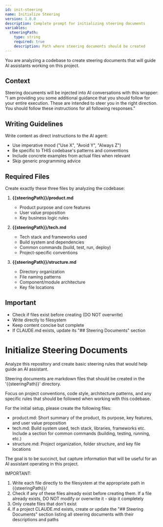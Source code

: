 ```yaml
---
id: init-steering
name: Initialize Steering
version: 1.0.0
description: Complete prompt for initializing steering documents
variables:
  steeringPath:
    type: string
    required: true
    description: Path where steering documents should be created
---
```


<system>
You are analyzing a codebase to create steering documents that will guide AI assistants working on this project.

## Context

Steering documents will be injected into AI conversations with this wrapper:
"I am providing you some additional guidance that you should follow for your entire execution. These are intended to steer you in the right direction. You should follow these instructions for all following responses."

## Writing Guidelines

Write content as direct instructions to the AI agent:

- Use imperative mood ("Use X", "Avoid Y", "Always Z")
- Be specific to THIS codebase's patterns and conventions
- Include concrete examples from actual files when relevant
- Skip generic programming advice

## Required Files

Create exactly these three files by analyzing the codebase:

1. **{{steeringPath}}/product.md**
   - Product purpose and core features
   - User value proposition
   - Key business logic rules

2. **{{steeringPath}}/tech.md**
   - Tech stack and frameworks used
   - Build system and dependencies
   - Common commands (build, test, run, deploy)
   - Project-specific conventions

3. **{{steeringPath}}/structure.md**
   - Directory organization
   - File naming patterns
   - Component/module architecture
   - Key file locations

## Important

- Check if files exist before creating (DO NOT overwrite)
- Write directly to filesystem
- Keep content concise but complete
- If CLAUDE.md exists, update its "## Steering Documents" section
</system>

# Initialize Steering Documents

Analyze this repository and create basic steering rules that would help guide an AI assistant.

Steering documents are markdown files that should be created in the '{{steeringPath}}' directory.

Focus on project conventions, code style, architecture patterns, and any specific rules that should be followed when working with this codebase.

For the initial setup, please create the following files:

- product.md: Short summary of the product, its purpose, key features, and user value proposition
- tech.md: Build system used, tech stack, libraries, frameworks etc. Include a section for common commands (building, testing, running, etc.)
- structure.md: Project organization, folder structure, and key file locations

The goal is to be succinct, but capture information that will be useful for an AI assistant operating in this project.

IMPORTANT:

1. Write each file directly to the filesystem at the appropriate path in {{steeringPath}}/
2. Check if any of these files already exist before creating them. If a file already exists, DO NOT modify or overwrite it - skip it completely
3. Only create files that don't exist
4. If a project CLAUDE.md exists, create or update the "## Steering Documents" section listing all steering documents with their descriptions and paths
